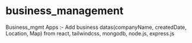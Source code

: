 # business_management
Business_mgmt Apps :- Add business datas(companyName, createdDate, Location, Map) from react, tailwindcss, mongodb, node.js, express.js
